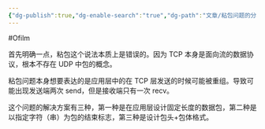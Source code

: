 ```yaml
---
{"dg-publish":true,"dg-enable-search":"true","dg-path":"文章/粘包问题的分析.md","permalink":"/文章/粘包问题的分析/","dgEnableSearch":"true","dgPassFrontmatter":true,"created":"2022-07-20T15:41:49.000+08:00","updated":"2023-11-17T15:41:49.000+08:00"}
---
```


#Ofilm 

首先明确一点，粘包这个说法本质上是错误的。因为 TCP 本身是面向流的数据协议，根本不存在 UDP 中包的概念。

粘包问题本身想要表达的是应用层中的在 TCP 层发送的时候可能被重组。导致可能出现发送端两次 send，但是接收端只有一次 recv。

这个问题的解决方案有三种，第一种是在应用层设计固定长度的数据包，第二种是以指定字符（串）为包的结束标志，第三种是设计包头+包体格式。
